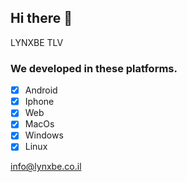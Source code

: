 <!--![IMAGE_DESCRIPTION]((https://drive.google.com/file/d/12vvWZlYKEL2cBFzPcdqNeBLEzt3iEcsg/view?usp=sharing))
-->
## Hi there 👋

LYNXBE TLV
### We developed in these platforms. 

- [x] Android
- [x] Iphone 
- [x] Web
- [x] MacOs
- [x] Windows
- [x] Linux

info@lynxbe.co.il

<!--

**Here are some ideas to get you started:**

🙋‍♀️ A short introduction - what is your organization all about?
🌈 Contribution guidelines - how can the community get involved?
👩‍💻 Useful resources - where can the community find your docs? Is there anything else the community should know?
🍿 Fun facts - what does your team eat for breakfast?
🧙 Remember, you can do mighty things with the power of [Markdown](https://docs.github.com/github/writing-on-github/getting-started-with-writing-and-formatting-on-github/basic-writing-and-formatting-syntax)
-->
